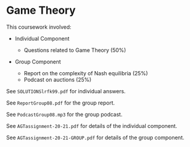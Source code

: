 # Game Theory

This coursework involved:

- Individual Component
  - Questions related to Game Theory (50%)

- Group Component
  - Report on the complexity of Nash equilibria (25%)
  - Podcast on auctions (25%)


See `SOLUTIONSlrfk99.pdf` for individual answers.

See `ReportGroup08.pdf` for the group report.

See `PodcastGroup08.mp3` for the group podcast.


See `AGTassignment-20-21.pdf` for details of the individual component.

See `AGTassignment-20-21-GROUP.pdf` for details of the group component.
